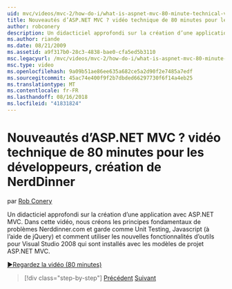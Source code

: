```yaml
---
uid: mvc/videos/mvc-2/how-do-i/what-is-aspnet-mvc-80-minute-technical-video-for-developers-building-nerddinner
title: Nouveautés d’ASP.NET MVC ? vidéo technique de 80 minutes pour les développeurs, création de NerdDinner | Microsoft Docs
author: robconery
description: Un didacticiel approfondi sur la création d’une application avec ASP.NET MVC. Dans cette vidéo, nous créons les principes fondamentaux de Nerddinner.com et garde les problèmes tels que Unit Testing...
ms.author: riande
ms.date: 08/21/2009
ms.assetid: a9f317b0-28c3-4838-bae0-cfa5ed5b3110
msc.legacyurl: /mvc/videos/mvc-2/how-do-i/what-is-aspnet-mvc-80-minute-technical-video-for-developers-building-nerddinner
msc.type: video
ms.openlocfilehash: 9a09b51ae86ee635a682ce5a2d90f2e7485a7edf
ms.sourcegitcommit: 45ac74e400f9f2b7dbded66297730f6f14a4eb25
ms.translationtype: MT
ms.contentlocale: fr-FR
ms.lasthandoff: 08/16/2018
ms.locfileid: "41831824"
---
```

<a name="what-is-aspnet-mvc-80-minute-technical-video-for-developers-building-nerddinner"></a>Nouveautés d’ASP.NET MVC ? vidéo technique de 80 minutes pour les développeurs, création de NerdDinner
====================
par [Rob Conery](https://github.com/robconery)

Un didacticiel approfondi sur la création d’une application avec ASP.NET MVC. Dans cette vidéo, nous créons les principes fondamentaux de problèmes Nerddinner.com et garde comme Unit Testing, Javascript (à l’aide de jQuery) et comment utiliser les nouvelles fonctionnalités d’outils pour Visual Studio 2008 qui sont installés avec les modèles de projet ASP.NET MVC.

[&#9654;Regardez la vidéo (80 minutes)](https://channel9.msdn.com/Blogs/ASP-NET-Site-Videos/what-is-aspnet-mvc-80-minute-technical-video-for-developers-building-nerddinner)

> [!div class="step-by-step"]
> [Précédent](displaying-a-table-of-database-data.md)
> [Suivant](why-aspnet-mvc-3-minute-overview-video-for-decision-makers.md)
